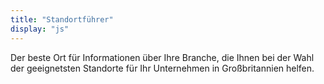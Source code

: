 ```yaml
---
title: "Standortführer"
display: "js"
---
```


Der beste Ort für Informationen über Ihre Branche, die Ihnen bei der Wahl der geeignetsten Standorte für Ihr Unternehmen in Großbritannien helfen.
